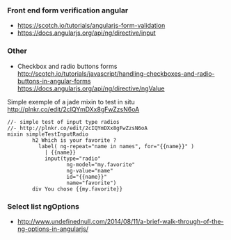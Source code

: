 ### Front end form verification angular
* https://scotch.io/tutorials/angularjs-form-validation
* https://docs.angularjs.org/api/ng/directive/input


### Other

* Checkbox and radio buttons forms     
http://scotch.io/tutorials/javascript/handling-checkboxes-and-radio-buttons-in-angular-forms    
https://docs.angularjs.org/api/ng/directive/ngValue

Simple exemple of a jade mixin to test in situ
http://plnkr.co/edit/2cIQYmDXx8gFwZzsN6oA
````jade
//- simple test of input type radios
//- http://plnkr.co/edit/2cIQYmDXx8gFwZzsN6oA
mixin simpleTestInputRadio 
        h2 Which is your favorite ?
          label( ng-repeat="name in names", for="{{name}}" )
            | {{name}}
            input(type="radio"
                   ng-model="my.favorite"
                   ng-value="name"
                   id="{{name}}"
                   name="favorite")
        div You chose {{my.favorite}}
````

### Select list ngOptions 

* http://www.undefinednull.com/2014/08/11/a-brief-walk-through-of-the-ng-options-in-angularjs/